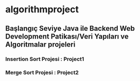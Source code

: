 # algorithmproject
## Başlangıç Seviye Java ile Backend Web Development Patikası/Veri Yapıları ve Algoritmalar projeleri

### Insertion Sort Projesi : Project1
### Merge Sort Projesi : Project2




